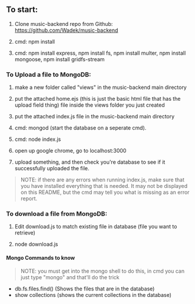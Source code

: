 ## To start:
1. Clone music-backend repo from Github: https://github.com/Wadek/music-backend

2. cmd: npm install

3. cmd: npm install express, npm install fs, npm install multer, npm install mongoose, npm install gridfs-stream

### To Upload a file to MongoDB:

1. make a new folder called "views" in the music-backend main directory

2. put the attached home.ejs (this is just the basic html file that has the upload field thing) file inside the views folder you just created 

3. put the attached index.js file in the music-backend main directory

4. cmd: mongod (start the database on a seperate cmd).

5. cmd: node index.js 

6. open up google chrome, go to localhost:3000

7. upload something, and then check you're database to see if it successfully uploaded the file. 

>NOTE: if there are any errors when running index.js, make sure that you have installed everything that is needed. It may not be displayed on this README, but the cmd may tell you what is missing as an error report.

### To download a file from MongoDB:
1. Edit download.js to match existing file in database (file you want to retrieve)

2. node download.js

#### Mongo Commands to know 
> NOTE: you must get into the mongo shell to do this, in cmd you can just type "mongo" and that'll do the trick

- db.fs.files.find() (Shows the files that are in the database)
- show collections (shows the current collections in the database)